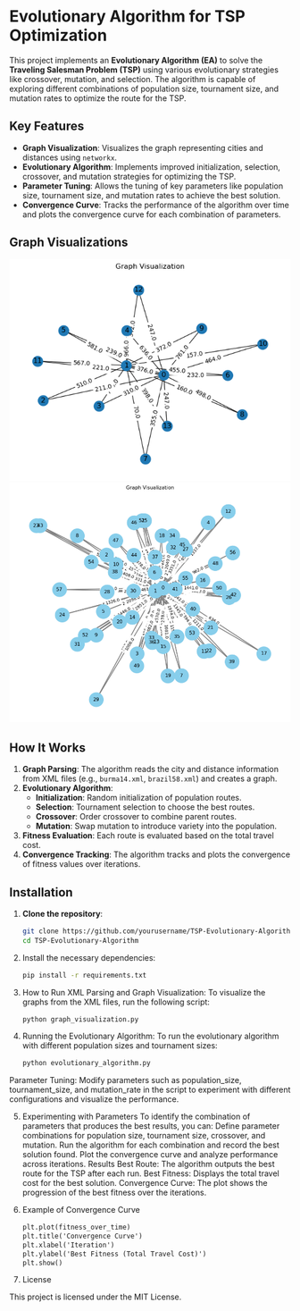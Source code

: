 # Evolutionary Algorithm for TSP Optimization

This project implements an **Evolutionary Algorithm (EA)** to solve the **Traveling Salesman Problem (TSP)** using various evolutionary strategies like crossover, mutation, and selection. The algorithm is capable of exploring different combinations of population size, tournament size, and mutation rates to optimize the route for the TSP. 

## Key Features

- **Graph Visualization**: Visualizes the graph representing cities and distances using `networkx`.
- **Evolutionary Algorithm**: Implements improved initialization, selection, crossover, and mutation strategies for optimizing the TSP.
- **Parameter Tuning**: Allows the tuning of key parameters like population size, tournament size, and mutation rates to achieve the best solution.
- **Convergence Curve**: Tracks the performance of the algorithm over time and plots the convergence curve for each combination of parameters.

## Graph Visualizations

![Graph1](Graph1.png)
![Graph2](Graph2.png)

## How It Works

1. **Graph Parsing**: The algorithm reads the city and distance information from XML files (e.g., `burma14.xml`, `brazil58.xml`) and creates a graph.
2. **Evolutionary Algorithm**:
   - **Initialization**: Random initialization of population routes.
   - **Selection**: Tournament selection to choose the best routes.
   - **Crossover**: Order crossover to combine parent routes.
   - **Mutation**: Swap mutation to introduce variety into the population.
3. **Fitness Evaluation**: Each route is evaluated based on the total travel cost.
4. **Convergence Tracking**: The algorithm tracks and plots the convergence of fitness values over iterations.

## Installation

1. **Clone the repository**:
   ```bash
   git clone https://github.com/yourusername/TSP-Evolutionary-Algorithm.git
   cd TSP-Evolutionary-Algorithm

2. Install the necessary dependencies:
   ```bash
   pip install -r requirements.txt

3. How to Run
   XML Parsing and Graph Visualization: To visualize the graphs from the XML files, run the following script:

   ```bash
   python graph_visualization.py

4. Running the Evolutionary Algorithm: To run the evolutionary algorithm with different population sizes and tournament sizes:

   ```bash
   python evolutionary_algorithm.py

Parameter Tuning: Modify parameters such as population_size, tournament_size, and mutation_rate in the script to experiment with different configurations and visualize the performance.

5. Experimenting with Parameters
To identify the combination of parameters that produces the best results, you can:
Define parameter combinations for population size, tournament size, crossover, and mutation.
Run the algorithm for each combination and record the best solution found.
Plot the convergence curve and analyze performance across iterations.
Results
Best Route: The algorithm outputs the best route for the TSP after each run.
Best Fitness: Displays the total travel cost for the best solution.
Convergence Curve: The plot shows the progression of the best fitness over the iterations.

6. Example of Convergence Curve
   ```bas
   plt.plot(fitness_over_time)
   plt.title('Convergence Curve')
   plt.xlabel('Iteration')
   plt.ylabel('Best Fitness (Total Travel Cost)')
   plt.show()

7. License

This project is licensed under the MIT License.






